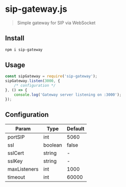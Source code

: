 # sip-gateway.js
> Simple gateway for SIP via WebSocket

## Install


```sh
npm i sip-gateway
```

## Usage

```js
const sipGateway = require('sip-gateway');
sipGateway.listen(3000, {
    /* configuration */ 
}, () => {
    console.log('Gateway server listening on :3000');
});
```

## Configuration
| Param | Type | Default |
| --- | --- | --- |
| portSIP | int | 5060 |
| ssl | boolean | false |
| sslCert | string | - |
| sslKey | string | - |
| maxListeners | int | 1000 |
| timeout | int | 60000 |